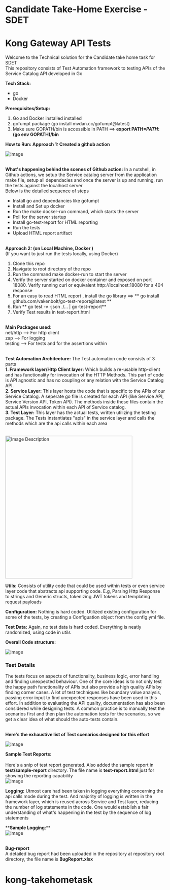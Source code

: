 # Candidate Take-Home Exercise - SDET
# Kong Gateway API Tests 
Welcome to the Technical solution for the Candidate take home task for SDET</br>
This repository consists of Test Automation framework to testing APIs of the Service Catalog API developed in Go

**Tech Stack:**</br>
<ul type="square">
<li>go</li>  
<li>Docker</li> 
</ul>

**Prerequisites/Setup:**
1. Go and Docker installed installed</br>
2. gofumpt package (go install mvdan.cc/gofumpt@latest)
3. Make sure GOPATH/bin is accessible in PATH ==> **export PATH=$PATH:$(go env GOPATH)/bin**


**How to Run: 
Approach 1: Created a github action** </br>

![image](https://github.com/user-attachments/assets/ef69500e-4e4b-435a-8674-663a70d94c76)

</br>**What's happening behind the scenes of Github action:**
In a nutshell, in Github actions, we setup the Service catalog server from the application make file, setup all dependacies and once the server is up and running, run the tests against the localhost server
</br>Below is the detailed sequence of steps
<ul type="square">
<li>Install go and dependancies like gofumpt </li>  
<li>Install and Set up docker</li> 
<li>Run the make docker-run command, which starts the server</li> 
<li>Poll for the server startup</li> 
<li>Install go-test-report for HTML reporting</li>  
<li>Run the tests</li> 
<li>Upload HTML report artifact</li> 
</ul>

</br>**Approach 2: (on Local Machine, Docker )** </br>
(If you want to just run the tests locally, using Docker) </br>

1. Clone this repo </br>
2. Navigate to root directory of the repo </br>
3. Run the command make docker-run to start the server
4. Verify the server started on docker container and exposed on port 18080. Verify running curl or equivalent http://localhost:18080 for a 404 response
6. For an easy to read HTML report , install the go library ==> ** go install github.com/vakenbolt/go-test-report@latest **
6. Run ** go test -v -json ./... | go-test-report** </br>
5. Verify Test results in test-report.html </br>

 

</br>**Main Packages used**:</br>
net/http --> For http client</br>
zap --> For logging</br>
testing --> For tests and for the assertions within</br>


</br>**Test Automation Architecture:**
The Test automation code consists of 3 parts
</br>**1. Framework layer/Http Client layer:** Which builds a re-usable http-client and has functionality for invocation of the HTTP Methods. This part of code is API agnostic and has no coupling or any relation with the Service Catalog API.
</br>**2. Service Layer:** This layer hosts the code that is specific to the APIs of our Service Catalog. A seperate go file is created for each API (like Service API, Service Version API, Token API). The methods inside these files contain the actual APIs invocation within each API of Service catalog.
</br>**3. Test Layer:** This layer has the actual tests, written utilizing the testing package. The Tests instantiates "apis" in the service layer and calls the methods which are the api calls within each area
   
</br><img src="https://github.com/user-attachments/assets/5bc5de67-d519-41cd-b998-4d39a8d69f0c" alt="Image Description" width="400" height="450">

**Utils:**
Consists of utility code that could be used within tests or even service layer code that abstracts api supporting code. E.g, Parsing Http Response to strings and Generic structs, tokenizing JWT tokens and templating request payloads

**Configuration:**
Nothing is hard coded. Utilized existing configuration for some of the tests, by creating a Configuation object from the config.yml file. 

**Test Data:**
Again, no test data is hard coded. Everything is neatly randomized, using code in utils

**Overall Code structure:**

![image](https://github.com/user-attachments/assets/2d23de0f-64f6-423a-89e1-d6707e6658b8)



<h3>Test Details</h3>
The tests focus on aspects of functionality, business logic, error handling and finding unexpected behaviour. One of the core ideas is to not only test the happy path functionality of APIs but also provide a high quality APIs by finding corner cases.
A lot of test techniques like boundary value analysis, passing error input to find unexpected responses have been used in this effort. In addition to evaluating the API quality, documentation has also been considered while designing tests.
A common practice is to manually test the scenarios first and then plan the automation tests for the scenarios, so we get a clear idea of what should the auto-tests contain.</br>
</br> 

**Here's the exhaustive list of Test scenarios designed for this effort**
</br>

![image](https://github.com/user-attachments/assets/724c154f-a7bb-4eca-b001-01a6d21c67b0)




**Sample Test Reports:** </br>
</br> Here's a snip of test report generated. Also added the sample report in **test/sample-report** directory. The file name is **test-report.html** just for showing the reporting capability
</br>
![image](https://github.com/user-attachments/assets/a4260dbc-85a3-4dab-9d36-a92894c4ae45)


**Logging:**
Utmost care had been taken in logging everything concerning the api calls mode during the test. And majority of logging is written in the framework layer, which is reused across Service and Test layer, reducing the number of log statements in the code. One would establish a fair understanding of what's happening in the test by the sequence of log statements</br>

****Sample Logging**:**</br>
![image](https://github.com/user-attachments/assets/348b0d72-a29e-4952-928e-35b057c82941)


</br> **Bug-report** 
</br> A detailed bug report had been uploaded in the repository at repository root directory, the file name is **BugReport.xlsx**

# kong-takehometask

